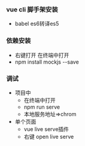 ### vue cli 脚手架安装
- babel es6转译es5
### 依赖安装
- 右键打开 在终端中打开
- npm install mockjs --save
### 调试
+ 项目中
    - 在终端中打开
    - npm run serve
    - 本地服务地址=>chrom
+ 单个页面
    - vue live serve插件
    - 右键 open live serve
